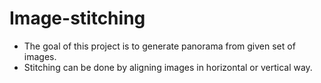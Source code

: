 # Image-stitching
- The goal of this project is to generate panorama from given set of images.
- Stitching can be done by aligning images in horizontal or vertical way.
